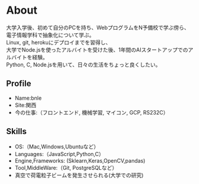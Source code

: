 # About
大学入学後、初めて自分のPCを持ち、WebプログラムをN予備校で学ぶ傍ら、電子情報学科で抽象化について学ぶ。<br>
Linux, git, herokuにデプロイまでを習得し、<br>大学でNode.jsを使ったアルバイトを受けた後、1年間のAIスタートアップでのアルバイトを経験。<br>
Python, C, Node.jsを用いて、日々の生活をちょっと良くしたい。

## Profile
- Name:bnle
- Site:関西
- 今の仕事:（フロントエンド, 機械学習, マイコン, GCP, RS232C）

## Skills
- OS:（Mac,Windows,Ubuntuなど）
- Languages:（JavaScript,Python,C）
- Engine,Frameworks: (Sklearn,Keras,OpenCV,pandas)
- Tool,MiddleWare:（Git, PostgreSQLなど）
- 真空で荷電粒子ビームを発生させられる(大学での研究)
